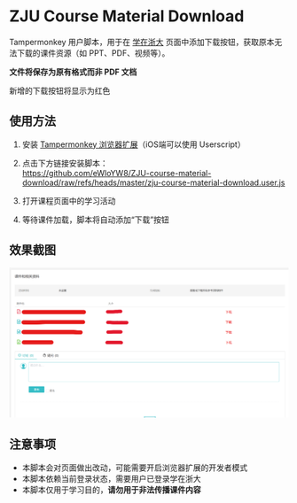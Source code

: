 # ZJU Course Material Download

Tampermonkey 用户脚本，用于在 [学在浙大](https://courses.zju.edu.cn) 页面中添加下载按钮，获取原本无法下载的课件资源（如 PPT、PDF、视频等）。

**文件将保存为原有格式而非 PDF 文档**

新增的下载按钮将显示为红色

## 使用方法

1. 安装 [Tampermonkey 浏览器扩展](https://www.tampermonkey.net/)（iOS端可以使用 Userscript）

2. 点击下方链接安装脚本：  
    https://github.com/eWloYW8/ZJU-course-material-download/raw/refs/heads/master/zju-course-material-download.user.js

3. 打开课程页面中的学习活动

4. 等待课件加载，脚本将自动添加“下载”按钮

## 效果截图

![](snapshot/snapshot1.png)

## 注意事项

* 本脚本会对页面做出改动，可能需要开启浏览器扩展的开发者模式
* 本脚本依赖当前登录状态，需要用户已登录学在浙大
* 本脚本仅用于学习目的，**请勿用于非法传播课件内容**


